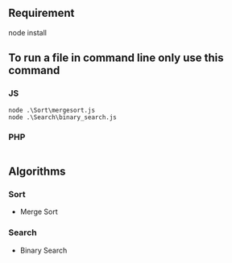 ## Requirement 
node install

## To run a file in command line only use this command

### JS
```
node .\Sort\mergesort.js
node .\Search\binary_search.js
```
### PHP
```

```

## Algorithms
### Sort
- Merge Sort
### Search
- Binary Search
